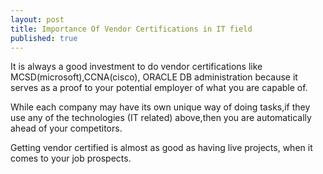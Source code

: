 ```yaml
---
layout: post
title: Importance Of Vendor Certifications in IT field
published: true
---
```


It is always a good investment to do vendor certifications like MCSD(microsoft),CCNA(cisco),
ORACLE DB administration because it serves as a proof to your potential employer of what you are capable of.

While each company may have its own unique way of doing tasks,if they use any of the technologies (IT related) above,then you are automatically ahead of your competitors.

Getting vendor certified is almost as good as having live projects, when it comes to your job prospects.
